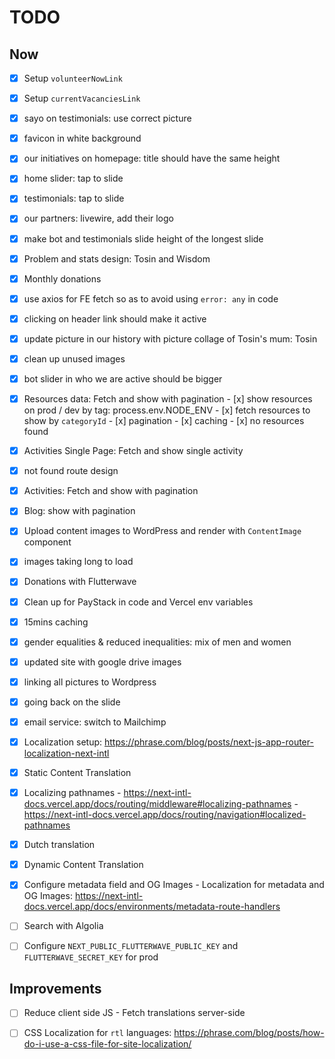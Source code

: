 # TODO

## Now

- [x] Setup `volunteerNowLink`
- [x] Setup `currentVacanciesLink`
- [x] sayo on testimonials: use correct picture
- [x] favicon in white background
- [x] our initiatives on homepage: title should have the same height
- [x] home slider: tap to slide
- [x] testimonials: tap to slide
- [x] our partners: livewire, add their logo
- [x] make bot and testimonials slide height of the longest slide
- [x] Problem and stats design: Tosin and Wisdom
- [x] Monthly donations
- [x] use axios for FE fetch so as to avoid using `error: any` in code
- [x] clicking on header link should make it active
- [x] update picture in our history with picture collage of Tosin's mum: Tosin
- [x] clean up unused images
- [x] bot slider in who we are active should be bigger
- [x] Resources data: Fetch and show with pagination
      - [x] show resources on prod / dev by tag: process.env.NODE_ENV
      - [x] fetch resources to show by `categoryId`
      - [x] pagination
      - [x] caching
      - [x] no resources found
- [x] Activities Single Page: Fetch and show single activity
- [x] not found route design
- [x] Activities: Fetch and show with pagination
- [x] Blog: show with pagination
- [x] Upload content images to WordPress and render with `ContentImage` component
- [x] images taking long to load
- [x] Donations with Flutterwave
- [x] Clean up for PayStack in code and Vercel env variables

- [x] 15mins caching
- [x] gender equalities & reduced inequalities: mix of men and women
- [x] updated site with google drive images
- [x] linking all pictures to Wordpress
- [x] going back on the slide
- [x] email service: switch to Mailchimp
- [x] Localization setup: <https://phrase.com/blog/posts/next-js-app-router-localization-next-intl>

- [x] Static Content Translation
- [x] Localizing pathnames
      - <https://next-intl-docs.vercel.app/docs/routing/middleware#localizing-pathnames>
      - <https://next-intl-docs.vercel.app/docs/routing/navigation#localized-pathnames>
- [x] Dutch translation
- [x] Dynamic Content Translation
- [x] Configure metadata field and OG Images
      - Localization for metadata and OG Images: <https://next-intl-docs.vercel.app/docs/environments/metadata-route-handlers>
- [ ] Search with Algolia
- [ ] Configure `NEXT_PUBLIC_FLUTTERWAVE_PUBLIC_KEY` and `FLUTTERWAVE_SECRET_KEY` for prod

## Improvements

- [ ] Reduce client side JS
      - Fetch translations server-side

- [ ] CSS Localization for `rtl` languages: <https://phrase.com/blog/posts/how-do-i-use-a-css-file-for-site-localization/>
